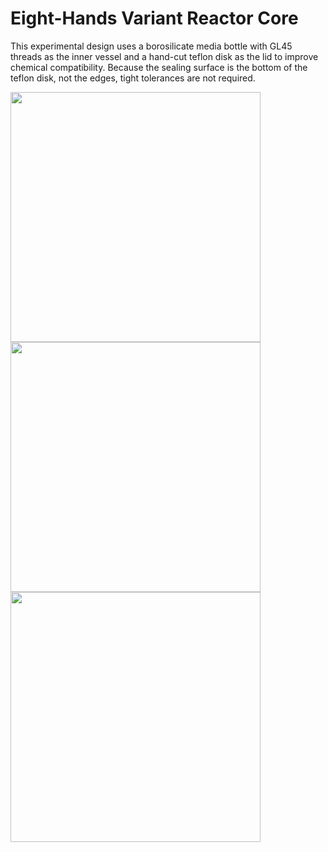 # Eight-Hands Variant Reactor Core

This experimental design uses a borosilicate media bottle with GL45 threads as the inner vessel and a hand-cut teflon disk as the lid to improve chemical compatibility. Because the sealing surface is the bottom of the teflon disk, not the edges, tight tolerances are not required.

<img src="https://github.com/user-attachments/assets/3f9bedcd-dfc4-48f1-8285-47f3d9a6b3a8" width="400">
<img src="https://github.com/user-attachments/assets/fb838718-0607-4220-94a3-93d75f9d298d" width="400">
<img src="https://github.com/user-attachments/assets/cfedc0d3-6238-4a58-912e-1f18cd7971eb" width="400">